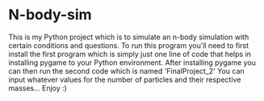 # N-body-sim
This is my Python project which is to simulate an n-body simulation with certain conditions and questions.
To run this program you'll need to first install the first program which is simply just one line of code that helps in installing pygame to your Python environment.
After installing pygame you can then run the second code which is named 'FinalProject_2'
You can input whatever values for the number of particles and their respective masses...
Enjoy :)

